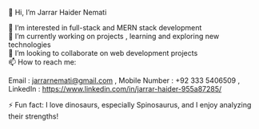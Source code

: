 👋 Hi, I’m Jarrar Haider Nemati  

👀 I’m interested in full-stack and MERN stack development  
🌱 I’m currently working on projects , learning and exploring new technologies  
💞️ I’m looking to collaborate on web development projects  
📫 How to reach me:

Email : jarrarnemati@gmail.com , 
Mobile Number : +92 333 5406509 , 
LinkedIn : https://www.linkedin.com/in/jarrar-haider-955a87285/

⚡ Fun fact: I love dinosaurs, especially Spinosaurus, and I enjoy analyzing their strengths!  
